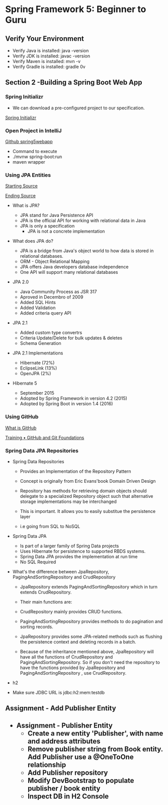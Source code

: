<h1>Spring Framework 5: Beginner to Guru</h1>

<h2>Verify Your Environment</h2>

* Verify Java is installed: java -version
* Verify JDK is installed: javac -version
* Verify Maven is installed: mvn -v
* Verify Gradle is installed: gradle 0v

<h2>Section 2 -Building a Spring Boot Web App</h2>

<h3>Spring Initializr</h3>

* We can download a pre-configured project to our specification.

<a href="https://start.spring.io/">Spring Initializr</a>

<h3>Open Project in IntelliJ</h3>

<a href="https://github.com/springframeworkguru/spring5webapp">Github spring5webapp</a>

* Command to execute 
* ./mvnw spring-boot:run
* maven wrapper

<h3>Using JPA Entities</h3>

<a href="https://github.com/springframeworkguru/spring5webapp/tree/starter-jpa-entities">Starting Source</a>

<a href="https://github.com/springframeworkguru/spring5webapp/tree/jpa-entities">Ending Source</a>

* What is JPA?
    * JPA stand for Java Persistence API
    * JPA is the official API for working with relational data in Java
    * JPA is only a specification
        * JPA is not a concrete implementation
        
* What does JPA do?
    * JPA is a bridge from Java's object world to how data is stored in relational databases.
    * ORM - Object Relational Mapping
    * JPA offers Java developers database independence
    * One API will support many relational databases

* JPA 2.0
    * Java Community Process as JSR 317
    * Aproved in Decembro of 2009
    * Added SQL Hints
    * Added Validation
    * Added criteria query API

* JPA 2.1
    * Added custom type convertrs
    * Criteria Update/Delete for bulk updates & deletes
    * Schema Generation
    
* JPA 2.1 Implementations
    * Hibernate (72%)
    * EclipseLink (13%)
    * OpenJPA (2%)


* Hibernate 5
    * September 2015
    * Adopted by Spring Framework in version 4.2 (2015)
    * Adopted by Spring Boot in version 1.4 (2016)


<h3>Using GitHub</h3>

<a href="https://www.youtube.com/watch?v=w3jLJU7DT5E">What is GitHub</a>

<a href="https://www.youtube.com/watch?v=HwrPhOp6-aM&list=PL0lo9MOBetEHhfG9vJzVCTiDYcbhAiEqL">Training • GitHub and Git Foundations</a>

<h3>Spring Data JPA Repositories</h3>

* Spring Data Repositories
    * Provides an Implementation of the Repository Pattern
    * Concept is originally from Eric Evans'book Domain Driven Design
    * Repository has methods for retrieving domain objects should delegate to a specialized Repository object such that alternative storage implementations may be interchanged

    * This is important. It allows you to easily substitue the persistence layer
    *  i.e going from SQL to NoSQL

* Spring Data JPA
    * Is part of a larger family of Spring Data projects
    * Uses Hibernate for persistence to supported RBDS systems.
    * Spring Data JPA provides the implementation at run time
    * No SQL Required


* What's the difference between JpaRepository, PagingAndSortingRepository and CrudRepository
    * JpaRepository extends PagingAndSortingRepository which in turn extends CrudRepository.

    * Their main functions are:
    * CrudRepository mainly provides CRUD functions.
    * PagingAndSortingRepository provides methods to do pagination and sorting records.
    * JpaRepository provides some JPA-related methods such as flushing the persistence context and deleting records in a batch.
    * Because of the inheritance mentioned above,  JpaRepository will have all the functions of CrudRepository and PagingAndSortingRepository. So if you don't need the repository to have the functions provided by JpaRepository and PagingAndSortingRepository , use CrudRepository.
    
* h2
* Make sure JDBC URL is jdbc:h2:mem:testdb

<h2>Assignment - Add Publisher Entity<h2>

* Assignment - Publisher Entity
    * Create a new entity 'Publisher', with name and address attributes
    * Remove publisher string from Book entity. Add Publisher use a @OneToOne relationship
    * Add Publisher repository
    * Modify DevBootstrap to populate publisher / book entity
    * Inspect DB in H2 Console
